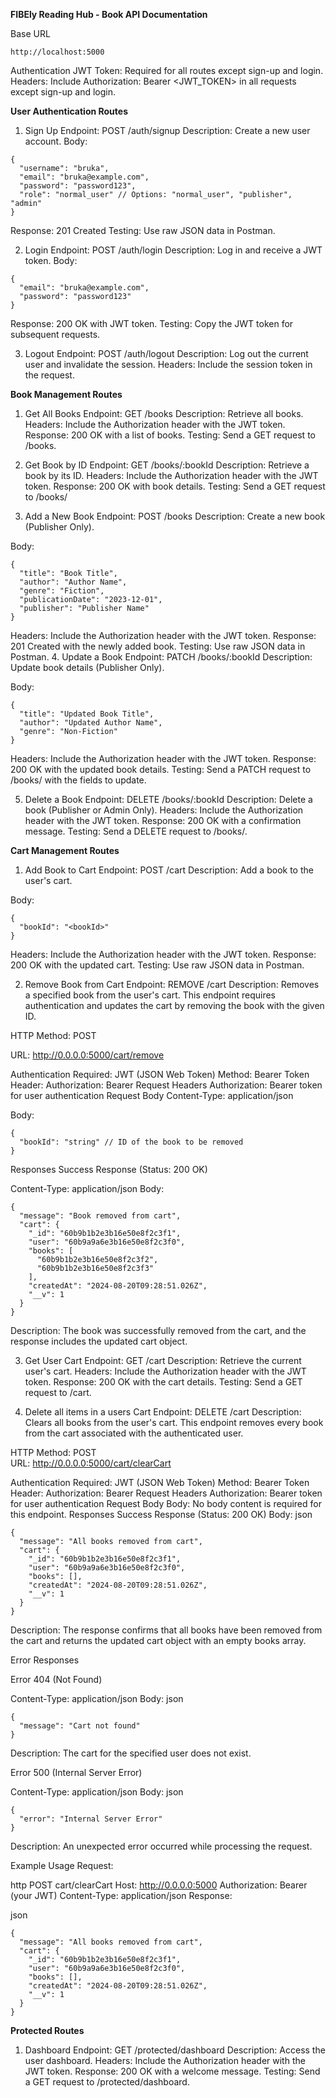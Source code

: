 **FIBEly Reading Hub - Book API Documentation**

Base URL
```
http://localhost:5000
```

Authentication
JWT Token: Required for all routes except sign-up and login.
Headers: Include Authorization: Bearer <JWT_TOKEN> in all requests except sign-up and login.

**User Authentication Routes**
1. Sign Up
Endpoint: POST /auth/signup
Description: Create a new user account.
Body:
```
{
  "username": "bruka",
  "email": "bruka@example.com",
  "password": "password123",
  "role": "normal_user" // Options: "normal_user", "publisher", "admin"
}
```
Response: 201 Created
Testing: Use raw JSON data in Postman.

2. Login
Endpoint: POST /auth/login
Description: Log in and receive a JWT token.
Body:
```
{
  "email": "bruka@example.com",
  "password": "password123"
}
```
Response: 200 OK with JWT token.
Testing: Copy the JWT token for subsequent requests.

3. Logout
Endpoint: POST /auth/logout
Description: Log out the current user and invalidate the session.
Headers: Include the session token in the request.

**Book Management Routes**

1. Get All Books
Endpoint: GET /books
Description: Retrieve all books.
Headers: Include the Authorization header with the JWT token.
Response: 200 OK with a list of books.
Testing: Send a GET request to /books.


2. Get Book by ID
Endpoint: GET /books/:bookId
Description: Retrieve a book by its ID.
Headers: Include the Authorization header with the JWT token.
Response: 200 OK with book details.
Testing: Send a GET request to /books/<bookId>

3. Add a New Book
Endpoint: POST /books
Description: Create a new book (Publisher Only).

Body:
```
{
  "title": "Book Title",
  "author": "Author Name",
  "genre": "Fiction",
  "publicationDate": "2023-12-01",
  "publisher": "Publisher Name"
}
```
Headers: Include the Authorization header with the JWT token.
Response: 201 Created with the newly added book.
Testing: Use raw JSON data in Postman.
4. Update a Book
Endpoint: PATCH /books/:bookId
Description: Update book details (Publisher Only).
 
Body:
```
{
  "title": "Updated Book Title",
  "author": "Updated Author Name",
  "genre": "Non-Fiction"
}
```
Headers: Include the Authorization header with the JWT token.
Response: 200 OK with the updated book details.
Testing: Send a PATCH request to /books/<bookId> with the fields to update.

5. Delete a Book
Endpoint: DELETE /books/:bookId
Description: Delete a book (Publisher or Admin Only).
Headers: Include the Authorization header with the JWT token.
Response: 200 OK with a confirmation message.
Testing: Send a DELETE request to /books/<bookId>.

**Cart Management Routes**

1. Add Book to Cart
Endpoint: POST /cart
Description: Add a book to the user's cart.

Body:
```
{
  "bookId": "<bookId>"
}
```
Headers: Include the Authorization header with the JWT token.
Response: 200 OK with the updated cart.
Testing: Use raw JSON data in Postman.

2. Remove Book from Cart
Endpoint: REMOVE /cart
Description: Removes a specified book from the user's cart. This endpoint requires authentication and updates the cart by removing the book with the given ID.

HTTP Method: POST

URL: http://0.0.0.0:5000/cart/remove

Authentication
Required: JWT (JSON Web Token)
Method: Bearer Token
Header: Authorization: Bearer <token>
Request Headers
Authorization: Bearer token for user authentication
Request Body
Content-Type: application/json

Body:
```
{
  "bookId": "string" // ID of the book to be removed
}
```

Responses
Success Response (Status: 200 OK)

Content-Type: application/json
Body:
```
{
  "message": "Book removed from cart",
  "cart": {
    "_id": "60b9b1b2e3b16e50e8f2c3f1",
    "user": "60b9a9a6e3b16e50e8f2c3f0",
    "books": [
      "60b9b1b2e3b16e50e8f2c3f2",
      "60b9b1b2e3b16e50e8f2c3f3"
    ],
    "createdAt": "2024-08-20T09:28:51.026Z",
    "__v": 1
  }
}
```
Description: The book was successfully removed from the cart, and the response includes the updated cart object.

3. Get User Cart
Endpoint: GET /cart
Description: Retrieve the current user's cart.
Headers: Include the Authorization header with the JWT token.
Response: 200 OK with the cart details.
Testing: Send a GET request to /cart.

4. Delete all items in a users Cart
Endpoint: DELETE /cart
Description: Clears all books from the user's cart. This endpoint removes every book from the cart associated with the authenticated user.

HTTP Method: POST  
URL: http://0.0.0.0:5000/cart/clearCart

Authentication
Required: JWT (JSON Web Token)
Method: Bearer Token
Header: Authorization: Bearer <token>
Request Headers
Authorization: Bearer token for user authentication
Request Body
Body: No body content is required for this endpoint.
Responses
Success Response (Status: 200 OK)
Body:
json
```
{
  "message": "All books removed from cart",
  "cart": {
    "_id": "60b9b1b2e3b16e50e8f2c3f1",
    "user": "60b9a9a6e3b16e50e8f2c3f0",
    "books": [],
    "createdAt": "2024-08-20T09:28:51.026Z",
    "__v": 1
  }
}
```
Description: The response confirms that all books have been removed from the cart and returns the updated cart object with an empty books array.

Error Responses

Error 404 (Not Found)

Content-Type: application/json
Body:
json
```
{
  "message": "Cart not found"
}
```
Description: The cart for the specified user does not exist.

Error 500 (Internal Server Error)

Content-Type: application/json
Body:
json
```
{
  "error": "Internal Server Error"
}
```
Description: An unexpected error occurred while processing the request.

Example Usage
Request:

http
POST cart/clearCart
Host: http://0.0.0.0:5000
Authorization: Bearer (your JWT)
Content-Type: application/json
Response:

json
```
{
  "message": "All books removed from cart",
  "cart": {
    "_id": "60b9b1b2e3b16e50e8f2c3f1",
    "user": "60b9a9a6e3b16e50e8f2c3f0",
    "books": [],
    "createdAt": "2024-08-20T09:28:51.026Z",
    "__v": 1
  }
}
```

**Protected Routes**
1. Dashboard
Endpoint: GET /protected/dashboard
Description: Access the user dashboard.
Headers: Include the Authorization header with the JWT token.
Response: 200 OK with a welcome message.
Testing: Send a GET request to /protected/dashboard.

















